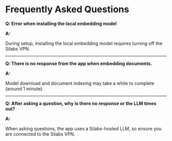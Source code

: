 # Frequently Asked Questions

**Q: Error when installing the local embedding model**

**A:**

During setup, installing the local embedding model requires turning off the Silabs VPN.

---

**Q: There is no response from the app when embedding documents.**

**A:**

Model download and document indexing may take a while to complete (around 1 minute).

---

**Q: After asking a question, why is there no response or the LLM times out?**

**A:**

When asking questions, the app uses a Silabs-hosted LLM, so ensure you are connected to the Silabs VPN.